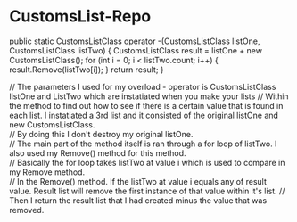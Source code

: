 # CustomsList-Repo
 public static CustomsListClass<T> operator -(CustomsListClass<T> listOne, CustomsListClass<T> listTwo)
        {
            CustomsListClass<T> result = listOne + new CustomsListClass<T>();
            for (int i = 0; i < listTwo.count; i++)
            {
                result.Remove(listTwo[i]);
            }
            return result;
        }
                                              
// The parameters I used for my overload - operator is CustomsListClass listOne and ListTwo which are instatiated when you make your lists
// Within the method to find out how to see if there is a certain value that is found in each list.  I instatiated a 3rd list and it consisted of the original listOne and new CustomsListClass.  
// By doing this I don't destroy my original listOne.  
// The main part of the method itself is ran through a for loop of listTwo.  I also used my Remove() method for this method.  
// Basically the for loop takes listTwo at value i which is used to compare in my Remove method.  
// In the Remove() method.  If the listTwo at value i equals any of result value.  Result list will remove the first instance of that value within it's list.
// Then I return the result list that I had created minus the value that was removed.

